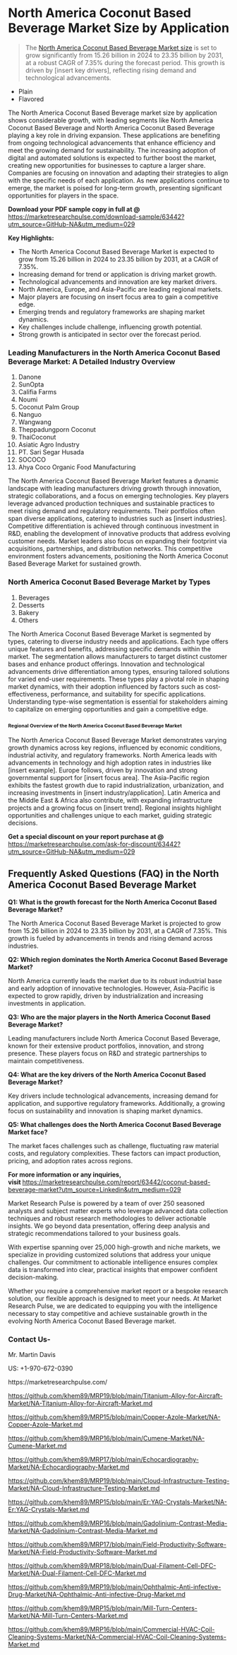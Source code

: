 <h1>North America Coconut Based Beverage Market&nbsp;Size by Application</h1><blockquote><p>The <a href="https://marketresearchpulse.com/download-sample/63442?utm_source=GitHub-NA&amp;utm_medium=029">North America Coconut Based Beverage Market size</a> is set to grow significantly from 15.26 billion in 2024 to 23.35 billion by 2031, at a robust CAGR of 7.35% during the forecast period. This growth is driven by [insert key drivers], reflecting rising demand and technological advancements.</p></blockquote><ul><li>Plain<li> Flavored</li></ul><p>The North America Coconut Based Beverage market size by application shows considerable growth, with leading segments like North America Coconut Based Beverage and North America Coconut Based Beverage playing a key role in driving expansion. These applications are benefiting from ongoing technological advancements that enhance efficiency and meet the growing demand for sustainability. The increasing adoption of digital and automated solutions is expected to further boost the market, creating new opportunities for businesses to capture a larger share. Companies are focusing on innovation and adapting their strategies to align with the specific needs of each application. As new applications continue to emerge, the market is poised for long-term growth, presenting significant opportunities for players in the space.</p><p><strong>Download your PDF sample copy in full at @ </strong><a href="https://marketresearchpulse.com/download-sample/63442?utm_source=GitHub-NA&amp;utm_medium=029">https://marketresearchpulse.com/download-sample/63442?utm_source=GitHub-NA&amp;utm_medium=029</a></p><p><strong>Key Highlights: </strong></p><ul><li>The North America Coconut Based Beverage Market is expected to grow from 15.26 billion in 2024 to 23.35 billion by 2031, at a CAGR of 7.35%.</li><li>Increasing demand for trend or application is driving market growth.</li><li>Technological advancements and innovation are key market drivers.</li><li>North America, Europe, and Asia-Pacific are leading regional markets.</li><li>Major players are focusing on insert focus area to gain a competitive edge.</li><li>Emerging trends and regulatory frameworks are shaping market dynamics.</li><li>Key challenges include challenge, influencing growth potential.</li><li>Strong growth is anticipated in sector over the forecast period.</li></ul><h3>Leading Manufacturers in the North America Coconut Based Beverage Market: A Detailed Industry Overview</h3><ol><li>Danone</li><li>SunOpta</li><li>Califia Farms</li><li>Noumi</li><li>Coconut Palm Group</li><li>Nanguo</li><li>Wangwang</li><li>Theppadungporn Coconut</li><li>ThaiCoconut</li><li>Asiatic Agro Industry</li><li>PT. Sari Segar Husada</li><li>SOCOCO</li><li>Ahya Coco Organic Food Manufacturing</li></ol><div class="flex max-w-full flex-col flex-grow"><div class="min-h-8 text-message flex w-full flex-col items-end gap-2 whitespace-normal break-words [.text-message+&amp;]:mt-5" dir="auto" data-message-author-role="assistant" data-message-id="fd8432e4-4910-450d-b182-61b7bfb0a01f" data-message-model-slug="gpt-4o"><div class="flex w-full flex-col gap-1 empty:hidden first:pt-[3px]"><div class="markdown prose w-full break-words dark:prose-invert light"><p>The North America Coconut Based Beverage Market features a dynamic landscape with leading manufacturers driving growth through innovation, strategic collaborations, and a focus on emerging technologies. Key players leverage advanced production techniques and sustainable practices to meet rising demand and regulatory requirements. Their portfolios often span diverse applications, catering to industries such as [insert industries]. Competitive differentiation is achieved through continuous investment in R&amp;D, enabling the development of innovative products that address evolving customer needs. Market leaders also focus on expanding their footprint via acquisitions, partnerships, and distribution networks. This competitive environment fosters advancements, positioning the North America Coconut Based Beverage Market for sustained growth.</p></div></div></div></div><h3>North America Coconut Based Beverage Market by Types</h3><ol><li>Beverages<li> Desserts<li> Bakery<li> Others</li></ol><div class="flex max-w-full flex-col flex-grow"><div class="min-h-8 text-message flex w-full flex-col items-end gap-2 whitespace-normal break-words [.text-message+&amp;]:mt-5" dir="auto" data-message-author-role="assistant" data-message-id="084470be-0bb7-4664-bddf-5156b4f41249" data-message-model-slug="gpt-4o-mini"><div class="flex w-full flex-col gap-1 empty:hidden first:pt-[3px]"><div class="markdown prose w-full break-words dark:prose-invert light"><p>The North America Coconut Based Beverage Market is segmented by types, catering to diverse industry needs and applications. Each type offers unique features and benefits, addressing specific demands within the market. The segmentation allows manufacturers to target distinct customer bases and enhance product offerings. Innovation and technological advancements drive differentiation among types, ensuring tailored solutions for varied end-user requirements. These types play a pivotal role in shaping market dynamics, with their adoption influenced by factors such as cost-effectiveness, performance, and suitability for specific applications. Understanding type-wise segmentation is essential for stakeholders aiming to capitalize on emerging opportunities and gain a competitive edge.</p></div></div></div></div><h3><span style="font-size: 11px;">Regional Overview of the North America Coconut Based Beverage Market</span></h3><div class="flex max-w-full flex-col flex-grow"><div class="min-h-8 text-message flex w-full flex-col items-end gap-2 whitespace-normal break-words [.text-message+&amp;]:mt-5" dir="auto" data-message-author-role="assistant" data-message-id="e9038762-ce64-4e30-91c9-9bd413514231" data-message-model-slug="gpt-4o-mini"><div class="flex w-full flex-col gap-1 empty:hidden first:pt-[3px]"><div class="markdown prose w-full break-words dark:prose-invert light"><p>The North America Coconut Based Beverage Market demonstrates varying growth dynamics across key regions, influenced by economic conditions, industrial activity, and regulatory frameworks. North America leads with advancements in technology and high adoption rates in industries like [insert example]. Europe follows, driven by innovation and strong governmental support for [insert focus area]. The Asia-Pacific region exhibits the fastest growth due to rapid industrialization, urbanization, and increasing investments in [insert industry/application]. Latin America and the Middle East &amp; Africa also contribute, with expanding infrastructure projects and a growing focus on [insert trend]. Regional insights highlight opportunities and challenges unique to each market, guiding strategic decisions.</p></div></div></div></div><p><strong>Get a special discount on your report purchase at @ </strong><a href="https://marketresearchpulse.com/ask-for-discount/63442?utm_source=GitHub-NA&amp;utm_medium=029">https://marketresearchpulse.com/ask-for-discount/63442?utm_source=GitHub-NA&amp;utm_medium=029</a></p><h2>Frequently Asked Questions (FAQ) in the North America Coconut Based Beverage Market</h2><p><strong>Q1: What is the growth forecast for the North America Coconut Based Beverage Market?</strong></p><p>The North America Coconut Based Beverage Market is projected to grow from 15.26 billion in 2024 to 23.35 billion by 2031, at a CAGR of 7.35%. This growth is fueled by advancements in trends and rising demand across industries.</p><p><strong>Q2: Which region dominates the North America Coconut Based Beverage Market?</strong></p><p>North America currently leads the market due to its robust industrial base and early adoption of innovative technologies. However, Asia-Pacific is expected to grow rapidly, driven by industrialization and increasing investments in application.</p><p><strong>Q3: Who are the major players in the North America Coconut Based Beverage Market?</strong></p><p>Leading manufacturers include North America Coconut Based Beverage, known for their extensive product portfolios, innovation, and strong presence. These players focus on R&amp;D and strategic partnerships to maintain competitiveness.</p><p><strong>Q4: What are the key drivers of the North America Coconut Based Beverage Market?</strong></p><p>Key drivers include technological advancements, increasing demand for application, and supportive regulatory frameworks. Additionally, a growing focus on sustainability and innovation is shaping market dynamics.</p><p><strong>Q5: What challenges does the North America Coconut Based Beverage Market face?</strong></p><p>The market faces challenges such as challenge, fluctuating raw material costs, and regulatory complexities. These factors can impact production, pricing, and adoption rates across regions.</p><p><strong>For more information or any inquiries, visit&nbsp;</strong><a href="https://marketresearchpulse.com/report/63442/coconut-based-beverage-market?utm_source=Linkedin&utm_medium=029">https://marketresearchpulse.com/report/63442/coconut-based-beverage-market?utm_source=Linkedin&utm_medium=029</a></p><p>Market Research Pulse is powered by a team of over 250 seasoned analysts and subject matter experts who leverage advanced data collection techniques and robust research methodologies to deliver actionable insights. We go beyond data presentation, offering deep analysis and strategic recommendations tailored to your business goals.</p><p>With expertise spanning over 25,000 high-growth and niche markets, we specialize in providing customized solutions that address your unique challenges. Our commitment to actionable intelligence ensures complex data is transformed into clear, practical insights that empower confident decision-making.</p><p>Whether you require a comprehensive market report or a bespoke research solution, our flexible approach is designed to meet your needs. At Market Research Pulse, we are dedicated to equipping you with the intelligence necessary to stay competitive and achieve sustainable growth in the evolving North America Coconut Based Beverage market.</p><h3><strong>Contact Us-</strong></h3><p>Mr. Martin Davis</p><p>US: +1-970-672-0390</p><p>https://marketresearchpulse.com/</p><p><a href="https://github.com/khem89/MRP19/blob/main/Titanium-Alloy-for-Aircraft-Market/NA-Titanium-Alloy-for-Aircraft-Market.md">https://github.com/khem89/MRP19/blob/main/Titanium-Alloy-for-Aircraft-Market/NA-Titanium-Alloy-for-Aircraft-Market.md</a></p><p><a href="https://github.com/khem89/MRP15/blob/main/Copper-Azole-Market/NA-Copper-Azole-Market.md">https://github.com/khem89/MRP15/blob/main/Copper-Azole-Market/NA-Copper-Azole-Market.md</a></p><p><a href="https://github.com/khem89/MRP16/blob/main/Cumene-Market/NA-Cumene-Market.md">https://github.com/khem89/MRP16/blob/main/Cumene-Market/NA-Cumene-Market.md</a></p><p><a href="https://github.com/khem89/MRP17/blob/main/Echocardiography-Market/NA-Echocardiography-Market.md">https://github.com/khem89/MRP17/blob/main/Echocardiography-Market/NA-Echocardiography-Market.md</a></p><p><a href="https://github.com/khem89/MRP19/blob/main/Cloud-Infrastructure-Testing-Market/NA-Cloud-Infrastructure-Testing-Market.md">https://github.com/khem89/MRP19/blob/main/Cloud-Infrastructure-Testing-Market/NA-Cloud-Infrastructure-Testing-Market.md</a></p><p><a href="https://github.com/khem89/MRP15/blob/main/Er:YAG-Crystals-Market/NA-Er:YAG-Crystals-Market.md">https://github.com/khem89/MRP15/blob/main/Er:YAG-Crystals-Market/NA-Er:YAG-Crystals-Market.md</a></p><p><a href="https://github.com/khem89/MRP16/blob/main/Gadolinium-Contrast-Media-Market/NA-Gadolinium-Contrast-Media-Market.md">https://github.com/khem89/MRP16/blob/main/Gadolinium-Contrast-Media-Market/NA-Gadolinium-Contrast-Media-Market.md</a></p><p><a href="https://github.com/khem89/MRP17/blob/main/Field-Productivity-Software-Market/NA-Field-Productivity-Software-Market.md">https://github.com/khem89/MRP17/blob/main/Field-Productivity-Software-Market/NA-Field-Productivity-Software-Market.md</a></p><p><a href="https://github.com/khem89/MRP18/blob/main/Dual-Filament-Cell-DFC-Market/NA-Dual-Filament-Cell-DFC-Market.md">https://github.com/khem89/MRP18/blob/main/Dual-Filament-Cell-DFC-Market/NA-Dual-Filament-Cell-DFC-Market.md</a></p><p><a href="https://github.com/khem89/MRP19/blob/main/Ophthalmic-Anti-infective-Drug-Market/NA-Ophthalmic-Anti-infective-Drug-Market.md">https://github.com/khem89/MRP19/blob/main/Ophthalmic-Anti-infective-Drug-Market/NA-Ophthalmic-Anti-infective-Drug-Market.md</a></p><p><a href="https://github.com/khem89/MRP15/blob/main/Mill-Turn-Centers-Market/NA-Mill-Turn-Centers-Market.md">https://github.com/khem89/MRP15/blob/main/Mill-Turn-Centers-Market/NA-Mill-Turn-Centers-Market.md</a></p><p><a href="https://github.com/khem89/MRP16/blob/main/Commercial-HVAC-Coil-Cleaning-Systems-Market/NA-Commercial-HVAC-Coil-Cleaning-Systems-Market.md">https://github.com/khem89/MRP16/blob/main/Commercial-HVAC-Coil-Cleaning-Systems-Market/NA-Commercial-HVAC-Coil-Cleaning-Systems-Market.md</a></p>
